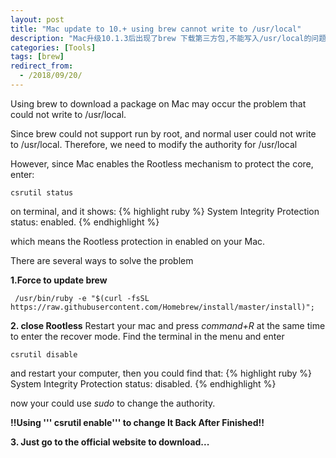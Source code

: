 ```yaml
---
layout: post
title: "Mac update to 10.+ using brew cannot write to /usr/local"
description: "Mac升级10.1.3后出现了brew 下载第三方包,不能写入/usr/local的问题"
categories: [Tools]
tags: [brew]
redirect_from:
  - /2018/09/20/
---
```


Using brew to download a package on Mac may occur the problem that could not write to /usr/local.

Since brew could not support run by root, and normal user could not write to /usr/local.  Therefore, we need to modify the authority for /usr/local

However, since Mac enables the Rootless mechanism to protect the core, enter:
```
csrutil status
```

on terminal, and it shows:
{% highlight ruby %}
System Integrity Protection status: enabled.
{% endhighlight %}

which means the Rootless protection in enabled on your Mac.

There are several ways to solve the problem

**1.Force to update brew**
```
 /usr/bin/ruby -e "$(curl -fsSL https://raw.githubusercontent.com/Homebrew/install/master/install)"; 
```

**2. close Rootless**
Restart your mac and press *command+R* at the same time to enter the recover mode.
Find the terminal in the menu and enter 
```
csrutil disable
```

and restart your computer, then you could find that:
{% highlight ruby %}
System Integrity Protection status: disabled.
{% endhighlight %}

now your could use *sudo* to change the authority.

**!!Using ''' csrutil enable''' to change It Back After Finished!!**

**3. Just go to the official website to download...**
